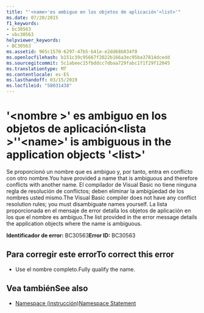 ```yaml
---
title: "'<name>'es ambiguo en los objetos de aplicación'<list>'"
ms.date: 07/20/2015
f1_keywords:
- bc30563
- vbc30563
helpviewer_keywords:
- BC30563
ms.assetid: 965c1570-6297-47b5-b41e-e2dd68b034f0
ms.openlocfilehash: b151c39c95667f2022b166a3ec95ba37814dcedd
ms.sourcegitcommit: 5c1abeec15fbddcc7dbaa729fabc1f1f29f12045
ms.translationtype: MT
ms.contentlocale: es-ES
ms.lasthandoff: 03/15/2019
ms.locfileid: "58031438"
---
```

# <a name="name-is-ambiguous-in-the-application-objects-list"></a><span data-ttu-id="53a01-103">'\<nombre >' es ambiguo en los objetos de aplicación\<lista >'</span><span class="sxs-lookup"><span data-stu-id="53a01-103">'\<name>' is ambiguous in the application objects '\<list>'</span></span>
<span data-ttu-id="53a01-104">Se proporcionó un nombre que es ambiguo y, por tanto, entra en conflicto con otro nombre.</span><span class="sxs-lookup"><span data-stu-id="53a01-104">You have provided a name that is ambiguous and therefore conflicts with another name.</span></span> <span data-ttu-id="53a01-105">El compilador de Visual Basic no tiene ninguna regla de resolución de conflictos; deben eliminar la ambigüedad de los nombres usted mismo.</span><span class="sxs-lookup"><span data-stu-id="53a01-105">The Visual Basic compiler does not have any conflict resolution rules; you must disambiguate names yourself.</span></span> <span data-ttu-id="53a01-106">La lista proporcionada en el mensaje de error detalla los objetos de aplicación en los que el nombre es ambiguo.</span><span class="sxs-lookup"><span data-stu-id="53a01-106">The list provided in the error message details the application objects where the name is ambiguous.</span></span>  
  
 <span data-ttu-id="53a01-107">**Identificador de error:** BC30563</span><span class="sxs-lookup"><span data-stu-id="53a01-107">**Error ID:** BC30563</span></span>  
  
## <a name="to-correct-this-error"></a><span data-ttu-id="53a01-108">Para corregir este error</span><span class="sxs-lookup"><span data-stu-id="53a01-108">To correct this error</span></span>  
  
-   <span data-ttu-id="53a01-109">Use el nombre completo.</span><span class="sxs-lookup"><span data-stu-id="53a01-109">Fully qualify the name.</span></span>  
  
## <a name="see-also"></a><span data-ttu-id="53a01-110">Vea también</span><span class="sxs-lookup"><span data-stu-id="53a01-110">See also</span></span>

- [<span data-ttu-id="53a01-111">Namespace (instrucción)</span><span class="sxs-lookup"><span data-stu-id="53a01-111">Namespace Statement</span></span>](../../visual-basic/language-reference/statements/namespace-statement.md)
